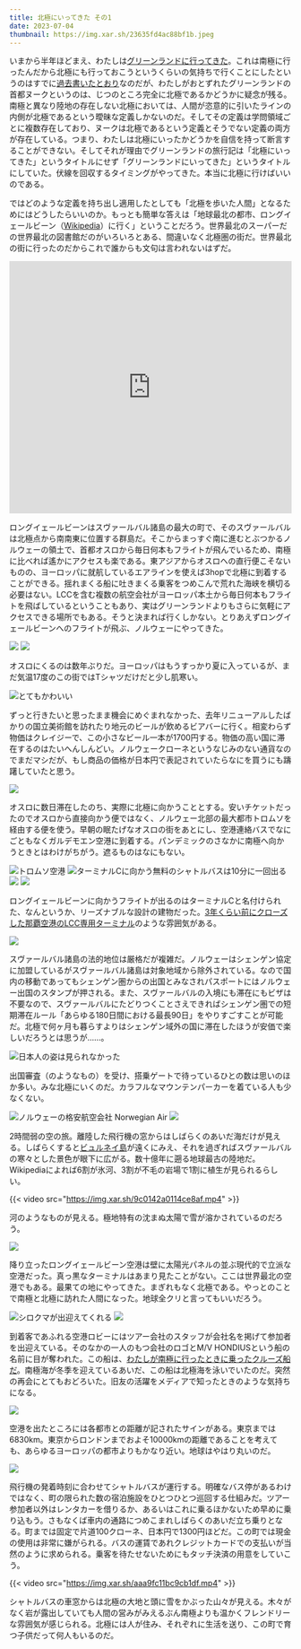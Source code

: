 ```yaml
---
title: 北極にいってきた その1
date: 2023-07-04
thumbnail: https://img.xar.sh/23635fd4ac88bf1b.jpeg
---
```


いまから半年ほどまえ、わたしは[グリーンランドに行ってきた](/post/1665339277)。これは南極に行ったんだから北極にも行っておこうというくらいの気持ちで行くことにしたというのはすでに[過去書いたとおり](/post/1661132504/)なのだが、わたしがおとずれたグリーンランドの首都ヌークというのは、じつのところ完全に北極であるかどうかに疑念が残る。南極と異なり陸地の存在しない北極においては、人間が恣意的に引いたラインの内側が北極であるという曖昧な定義しかないのだ。そしてその定義は学問領域ごとに複数存在しており、ヌークは北極であるという定義とそうでない定義の両方が存在している。つまり、わたしは北極にいったかどうかを自信を持って断言することができない。そしてそれが理由でグリーンランドの旅行記は「北極にいってきた」というタイトルにせず「グリーンランドにいってきた」というタイトルにしていた。伏線を回収するタイミングがやってきた。本当に北極に行けばいいのである。

ではどのような定義を持ち出し適用したとしても「北極を歩いた人間」となるためにはどうしたらいいのか。もっとも簡単な答えは「地球最北の都市、ロングイェールビーン（[Wikipedia](https://ja.wikipedia.org/wiki/%E3%83%AD%E3%83%B3%E3%82%B0%E3%82%A4%E3%82%A7%E3%83%BC%E3%83%AB%E3%83%93%E3%83%BC%E3%83%B3)）に行く」ということだろう。世界最北のスーパーだの世界最北の図書館だのがいろいろとある、間違いなく北極圏の街だ。世界最北の街に行ったのだからこれで誰からも文句は言われないはずだ。

<iframe src="https://www.google.com/maps/embed?pb=!1m18!1m12!1m3!1d9693309.811479853!2d2.1711972440096483!3d73.49491293882788!2m3!1f0!2f0!3f0!3m2!1i1024!2i768!4f13.1!3m3!1m2!1s0x459c52d84f4557df%3A0xda86b2caa16495ec!2z44K544O044Kh44O844Or44OQ44Or6Ku45bO244GK44KI44Gz44Ok44Oz44Oe44Kk44Ko44Oz5bO2IOOAkjkxNzAg44Ot44Oz44Kw44Kk44O844Or44OT44Ol44Ko44Oz!5e0!3m2!1sja!2sjp!4v1688419826994!5m2!1sja!2sjp" width="100%" height="450" style="border:0;" allowfullscreen="" loading="lazy" referrerpolicy="no-referrer-when-downgrade"></iframe>

ロングイェールビーンはスヴァールバル諸島の最大の町で、そのスヴァールバルは北極点から南南東に位置する群島だ。そこからまっすぐ南に進むとぶつかるノルウェーの領土で、首都オスロから毎日何本もフライトが飛んでいるため、南極に比べれば遙かにアクセスも楽である。東アジアからオスロへの直行便こそないものの、ヨーロッパに就航しているエアラインを使えば3hopで北極に到着することができる。揺れまくる船に吐きまくる乗客をつめこんで荒れた海峡を横切る必要はない。LCCを含む複数の航空会社がヨーロッパ本土から毎日何本もフライトを飛ばしているということもあり、実はグリーンランドよりもさらに気軽にアクセスできる場所でもある。そうと決まれば行くしかない。とりあえずロングイェールビーンへのフライトが飛ぶ、ノルウェーにやってきた。

![](https://img.xar.sh/8db37aaedca1d74c.jpeg)
![](https://img.xar.sh/45c01729b748cabf.jpeg)

オスロにくるのは数年ぶりだ。ヨーロッパはもうすっかり夏に入っているが、まだ気温17度のこの街ではTシャツだけだと少し肌寒い。

![とてもかわいい](https://img.xar.sh/e789a1063cb39cd1.jpeg)

ずっと行きたいと思ったまま機会にめぐまれなかった、去年リニューアルしたばかりの国立美術館を訪れたり地元のビールが飲めるビアバーに行く。相変わらず物価はクレイジーで、この小さなビール一本が1700円する。物価の高い国に滞在するのはたいへんしんどい。ノルウェークローネというなじみのない通貨なのでまだマシだが、もし商品の価格が日本円で表記されていたらなにを買うにも躊躇していたと思う。

![](https://img.xar.sh/dc35a1c377d43672.jpeg)

オスロに数日滞在したのち、実際に北極に向かうこととする。安いチケットだったのでオスロから直接向かう便ではなく、ノルウェー北部の最大都市トロムソを経由する便を使う。早朝の眠たげなオスロの街をあとにし、空港連絡バスでなにごともなくガルデモエン空港に到着する。パンデミックのさなかに南極へ向かうときとはわけがちがう。遮るものはなにもない。

![トロムソ空港](https://img.xar.sh/39061e324665bb64.jpeg)
![ターミナルCに向かう無料のシャトルバスは10分に一回出る](https://img.xar.sh/2c1fdd76405c3980.jpeg)
![](https://img.xar.sh/86e198268a0680ac.jpeg)
![](https://img.xar.sh/f9a5c65eef475dcb.jpeg)

ロングイェールビーンに向かうフライトが出るのはターミナルCと名付けられた、なんというか、リーズナブルな設計の建物だった。[3年くらい前にクローズした那覇空港のLCC専用ターミナル](https://www.aviationwire.jp/archives/168386)のような雰囲気がある。

![](https://img.xar.sh/6656b664e3753fd6.jpeg)

スヴァールバル諸島の法的地位は厳格だが複雑だ。ノルウェーはシェンゲン協定に加盟しているがスヴァールバル諸島は対象地域から除外されている。なので国内の移動であってもシェンゲン圏からの出国とみなされパスポートにはノルウェー出国のスタンプが押される。また、スヴァールバルの入境にも滞在にもビザは不要なので、スヴァールバルにたどりつくことさえできればシェンゲン圏での短期滞在ルール「あらゆる180日間における最長90日」をやりすごすことが可能だ。北極で何ヶ月も暮らすよりはシェンゲン域外の国に滞在したほうが安価で楽しいだろうとは思うが……。

![日本人の姿は見られなかった](https://img.xar.sh/a481691ed72129c9.jpeg)

出国審査（のようなもの）を受け、搭乗ゲートで待っているひとの数は思いのほか多い。みな北極にいくのだ。カラフルなマウンテンパーカーを着ている人も少なくない。

![ノルウェーの格安航空会社 Norwegian Air](https://img.xar.sh/13b8eb5e08b42094.jpeg)
![](https://img.xar.sh/23635fd4ac88bf1b.jpeg)

2時間弱の空の旅。離陸した飛行機の窓からはしばらくのあいだ海だけが見える。しばらくすると[ビュルネイ島](https://ja.wikipedia.org/wiki/%E3%83%93%E3%83%A5%E3%83%AB%E3%83%8D%E3%82%A4%E5%B3%B6)が遠くにみえ、それを過ぎればスヴァールバルの寒々とした景色が眼下に広がる。数十億年に遡る地球最古の陸地だ。Wikipediaによれば6割が氷河、3割が不毛の岩場で1割に植生が見られるらしい。

{{< video src="https://img.xar.sh/9c0142a0114ce8af.mp4" >}}

河のようなものが見える。極地特有の沈まぬ太陽で雪が溶かされているのだろう。

![](https://img.xar.sh/56b1124b8583ac1f.jpeg)

降り立ったロングイェールビーン空港は壁に太陽光パネルの並ぶ現代的で立派な空港だった。真っ黒なターミナルはあまり見たことがない。ここは世界最北の空港でもある。最果ての地にやってきた。まぎれもなく北極である。やっとのことで南極と北極に訪れた人間になった。地球全クリと言ってもいいだろう。

![シロクマが出迎えてくれる](https://img.xar.sh/a982a0d13ded4b31.jpeg)
![](https://img.xar.sh/463a6e36b01addc9.jpeg)

到着客であふれる空港ロビーにはツアー会社のスタッフが会社名を掲げて参加者を出迎えている。そのなかの一人のもつ会社のロゴとM/V HONDIUSという船の名前に目が奪われた。この船は、[わたしが南極に行ったときに乗ったクルーズ船だ](/post/1641087425)。南極海が冬季を迎えているあいだ、この船は北極海を泳いでいたのだ。突然の再会にとてもおどろいた。旧友の活躍をメディアで知ったときのような気持ちになる。

![](https://img.xar.sh/dc722624f4aaf6e1.jpeg)

空港を出たところには各都市との距離が記されたサインがある。東京までは6830km。東京からロンドンまでおよそ10000kmの距離であることを考えても、あらゆるヨーロッパの都市よりもかなり近い。地球はやはり丸いのだ。

![](https://img.xar.sh/cd86f5840c0a5a00.jpeg)

飛行機の発着時刻に合わせてシャトルバスが運行する。明確なバス停があるわけではなく、町の限られた数の宿泊施設をひとつひとつ巡回する仕組みだ。ツアー参加者以外はレンタカーを借りるか、あるいはこれに乗るほかないため早めに乗り込もう。さもなくば車内の通路につめこまれしばらくのあいだ立ち乗りとなる。町までは固定で片道100クローネ、日本円で1300円ほどだ。この町では現金の使用は非常に嫌がられる。バスの運賃であれクレジットカードでの支払いが当然のように求められる。乗客を待たせないためにもタッチ決済の用意をしていこう。

{{< video src="https://img.xar.sh/aaa9fc11bc9cb1df.mp4" >}}

シャトルバスの車窓からは北極の大地と頭に雪をかぶった山々が見える。木々がなく岩が露出していても人間の営みがみえるぶん南極よりも温かくフレンドリーな雰囲気が感じられる。北極には人が住み、それぞれに生活を送り、この町で育つ子供だって何人もいるのだ。

